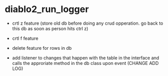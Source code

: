 # diablo2_run_logger


- crtl z feature (store old db before doing any crud opperation. go back to this db as soon as person hits ctrl z)
- crtl f feature
- delete feature for rows in db

- add listener to changes that happen with the table in the interface and calls the approriate method in the db class upon event (CHANGE ADD LOG)
